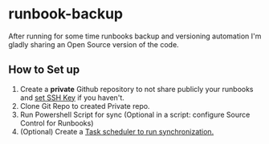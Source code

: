# runbook-backup
After running for some time runbooks backup and versioning automation I'm gladly sharing an Open Source version of the code.

## How to Set up
1. Create a **private** Github repository to not share publicly your runbooks and [set SSH Key](https://docs.github.com/en/enterprise/2.15/user/articles/generating-a-new-ssh-key-and-adding-it-to-the-ssh-agent) if you haven't.
2. Clone Git Repo to created Private repo.
3. Run Powershell Script for sync (Optional in a script: configure Source Control for Runbooks)
4. (Optional) Create a [Task scheduler to run synchronization.](https://blog.netwrix.com/2018/07/03/how-to-automate-powershell-scripts-with-task-scheduler/)
